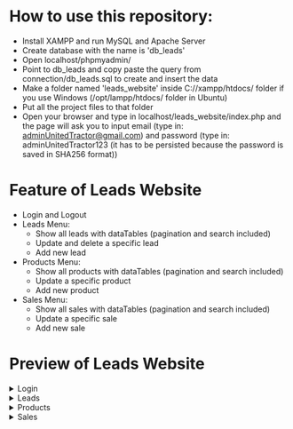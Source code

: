 # How to use this repository:
- Install XAMPP and run MySQL and Apache Server
- Create database with the name is 'db_leads'
- Open localhost/phpmyadmin/
- Point to db_leads and copy paste the query from connection/db_leads.sql to create and insert the data
- Make a folder named 'leads_website' inside C://xampp/htdocs/ folder if you use Windows (/opt/lampp/htdocs/ folder in Ubuntu)
- Put all the project files to that folder
- Open your browser and type in localhost/leads_website/index.php and the page will ask you to input email (type in: adminUnitedTractor@gmail.com) and password (type in: adminUnitedTractor123 (it has to be persisted because the password is saved in SHA256 format))

# Feature of Leads Website
- Login and Logout
- Leads Menu:
    - Show all leads with dataTables (pagination and search included)
    - Update and delete a specific lead
    - Add new lead
- Products Menu:
    - Show all products with dataTables (pagination and search included)
    - Update a specific product
    - Add new product
- Sales Menu:
    - Show all sales with dataTables (pagination and search included)
    - Update a specific sale
    - Add new sale

# Preview of Leads Website
<details>
    <summary>Login</summary>
    <br>
    <img src="README_pics/login.png"/>
</details>

<details>
    <summary>Leads</summary>
    <details>
        <summary>Leads Data</summary>
        <br>
        <img src="README_pics/data_leads.png"/>
    </details>
    <details>
        <summary>Update A Lead</summary>
        <br>
        <img src="README_pics/ubah_leads.png"/>
    </details>
    <details>
        <summary>Add New Lead</summary>
        <br>
        <img src="README_pics/tambah_leads.png"/>
    </details>
</details>

<details>
    <summary>Products</summary>
    <details>
        <summary>Products Data</summary>
        <br>
        <img src="README_pics/data_produk.png"/>
    </details>
    <details>
        <summary>Update A Product</summary>
        <br>
        <img src="README_pics/ubah_produk.png"/>
    </details>
    <details>
        <summary>Add New Product</summary>
        <br>
        <img src="README_pics/tambah_produk.png"/>
    </details>
</details>

<details>
    <summary>Sales</summary>
    <details>
        <summary>Sales Data</summary>
        <br>
        <img src="README_pics/data_sales.png"/>
    </details>
    <details>
        <summary>Update Sales</summary>
        <br>
        <img src="README_pics/ubah_sales.png"/>
    </details>
    <details>
        <summary>Add New Sales</summary>
        <br>
        <img src="README_pics/tambah_sales.png"/>
    </details>
</details>